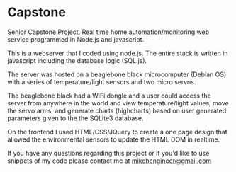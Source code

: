 # Capstone
Senior Capstone Project.  Real time home automation/monitoring web service programmed in Node.js and javascript.

This is a webserver that I coded using node.js.  The entire stack is written in javascript including the database logic (SQL.js).

The server was hosted on a beaglebone black microcomputer (Debian OS) with a series of temperature/light sensors and two micro servos.  

The beaglebone black had a WiFi dongle and a user could access the server from anywhere in the world and view temperature/light values,
move the servo arms, and generate charts (highcharts) based on user generated parameters given to the the SQLite3 database.

On the frontend I used HTML/CSS/JQuery to create a one page design that allowed the environmental sensors to update the HTML DOM in realtime.

If you have any questions regarding this project or if you'd like to use snippets of my code please contact me at mikehengineer@gmail.com
